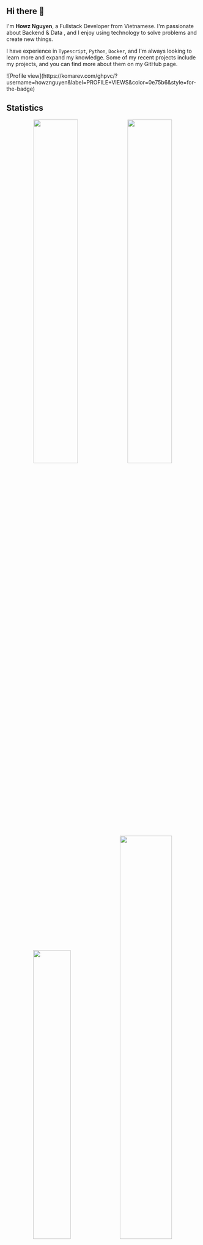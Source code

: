 ## Hi there 👋
  
I'm **Howz Nguyen**, a Fullstack Developer from Vietnamese. I'm passionate about Backend & Data , and I enjoy using technology to solve problems and create new things.

I have experience in `Typescript`, `Python`, `Docker`, and I'm always looking to learn more and expand my knowledge. Some of my recent projects include my projects, and you can find more about them on my GitHub page.

<div>
  ![Profile view](https://komarev.com/ghpvc/?username=howznguyen&label=PROFILE+VIEWS&color=0e75b6&style=for-the-badge)
</div>


## Statistics

<div align="center">	
  <img width="48%" src="https://github-readme-streak-stats.herokuapp.com?user=howznguyen&theme=tokyonight&date_format=M%20j%5B%2C%20Y%5D" />
  <img width="48%" src="https://github-readme-stats.vercel.app/api?username=howznguyen&show_icons=true&theme=tokyonight" />
</div>
<div align="center">
    <img width="44%" src="https://github-readme-stats.vercel.app/api/top-langs/?username=howznguyen&layout=compact&theme=tokyonight" />
    <img width="52%" src="https://github-profile-trophy.vercel.app/?username=howznguyen&theme=onedark&row=3&column=4" />
</div>
<div align="center">
  ![Snake animation](https://github.com/howznguyen/howznguyen/blob/output/github-contribution-grid-snake.svg#gh-dark-mode-only)
</div>

## Knowledge
**Languages**

[![TypeScript](https://img.shields.io/badge/-TypeScript-black?style=flat-square&logo=TypeScript)](https://github.com/howznguyen/)
[![JavaScript](https://img.shields.io/badge/-JavaScript-black?style=flat-square&logo=javascript)](https://github.com/howznguyen/)
[![PHP](https://img.shields.io/badge/-PHP-black?style=flat-square&logo=php&logoColor=white)](https://github.com/howznguyen/)
[![Python](https://img.shields.io/badge/-Python-black?style=flat-square&logo=python)](https://github.com/howznguyen/)
[![C#](https://img.shields.io/badge/-C%23-black?style=flat-square&logo=csharp)](https://github.com/howznguyen/)
[![Java](https://img.shields.io/badge/-Java-black?style=flat-square&logo=java)](https://github.com/howznguyen/)

**Database**

[![MySQL](https://img.shields.io/badge/-MySQL-black?style=flat-square&logo=mysql)](https://github.com/howznguyen/)
[![PostgreSQL](https://img.shields.io/badge/-PostgreSQL-black?style=flat-square&logo=PostgreSQL&logoColor=white)](https://github.com/howznguyen/)
[![SQL Server](https://img.shields.io/badge/-SQL%20Server-black?style=flat-square&logo=microsoftsqlserver)](https://github.com/howznguyen/)
[![MongoDB](https://img.shields.io/badge/-MongoDB-black?style=flat-square&logo=mongodb)](https://github.com/howznguyen/)
[![Firebase](https://img.shields.io/badge/-Firebase-black?style=flat-square&logo=firebase)](https://github.com/howznguyen/)

**Front-end**

[![NextJS](https://img.shields.io/badge/-NextJS-black?style=flat-square&logo=next.js&logoColor=white)](https://github.com/howznguyen/)
[![ReactJS](https://img.shields.io/badge/-ReactJS-black?style=flat-square&logo=react&logoColor=white)](https://github.com/howznguyen/)
[![HTML5](https://img.shields.io/badge/-HTML5-black?style=flat-square&logo=html5&logoColor=white)](https://github.com/howznguyen/)
[![CSS3](https://img.shields.io/badge/-CSS3-black?style=flat-square&logo=css3)](https://github.com/howznguyen/)
[![Bootstrap](https://img.shields.io/badge/-Bootstrap-black?style=flat-square&logo=bootstrap)](https://github.com/howznguyen/)
[![TailwindCSS](https://img.shields.io/badge/-TailwindCSS-black?style=flat-square&logo=TailwindCSS)](https://github.com/howznguyen/)

**Mobile**

[![Android Studio](https://img.shields.io/badge/-Android%20Studio-black?style=flat-square&logo=androidstudio)](https://github.com/howznguyen/)
[![Flutter](https://img.shields.io/badge/-Flutter-black?style=flat-square&logo=flutter)](https://github.com/howznguyen/)

**Enviroments**

[![Docker](https://img.shields.io/badge/-Docker-black?style=flat-square&logo=docker&logoColor=white)](https://github.com/howznguyen/)
[![NGINX](https://img.shields.io/badge/-NGINX-black?style=flat-square&logo=NGINX&logoColor=white)](https://github.com/howznguyen/)
[![Linux](https://img.shields.io/badge/-Linux-black?style=flat-square&logo=Linux&logoColor=white)](https://github.com/howznguyen/)


**Tools**

[![Linux](https://img.shields.io/badge/-Figma-black?style=flat-square&logo=Figma&logoColor=white)](https://github.com/howznguyen/)

